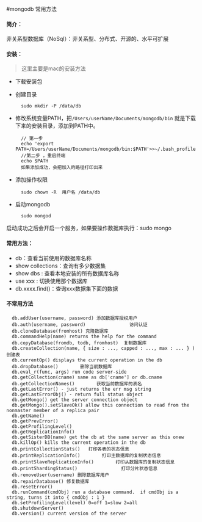 
#mongodb 常用方法

#### 简介：
非关系型数据库（NoSql）：非关系型、分布式、开源的、水平可扩展

#### 安装：
> 这里主要是mac的安装方法

* 下载安装包
* 创建目录
	
		sudo mkdir -P /data/db
* 修改系统变量PATH，把` /Users/userName/Documents/mongodb/bin `  就是下载下来的安装目录，添加到PATH中。
		
		// 第一步
		echo 'export PATH=/Users/userName/Documents/mongodb/bin:$PATH'>>~/.bash_profile 
		//第二步 ，重启终端
		echo $PATH
		如果添加成功，会把加入的路径打印出来

* 添加操作权限
		
		sudo chown -R  用户名 /data/db
		
* 启动mongodb 

		sudo mongod


启动成功之后会开启一个服务，如果要操作数据库执行：sudo mongo

#### 常用方法：

* db：查看当前使用的数据库名称
* show collections：查询有多少数据集
* show dbs : 查看本地安装的所有数据库名称
* use xxx : 切换使用那个数据库
* db.xxxx.find()：查询xxx数据集下面的数据

#### 不常用方法

      db.addUser(username, password) 添加数据库授权用户
      db.auth(username, password)                访问认证
      db.cloneDatabase(fromhost) 克隆数据库
      db.commandHelp(name) returns the help for the command
      db.copyDatabase(fromdb, todb, fromhost)  复制数据库
      db.createCollection(name, { size : ..., capped : ..., max : ... } ) 创建表
      db.currentOp() displays the current operation in the db
      db.dropDatabase()        删除当前数据库
      db.eval_r(func, args) run code server-side
      db.getCollection(cname) same as db['cname'] or db.cname
      db.getCollectionNames()        获取当前数据库的表名
      db.getLastError() - just returns the err msg string
      db.getLastErrorObj() - return full status object
      db.getMongo() get the server connection object
      db.getMongo().setSlaveOk() allow this connection to read from the nonmaster member of a replica pair
      db.getName()
      db.getPrevError()
      db.getProfilingLevel()
      db.getReplicationInfo()
      db.getSisterDB(name) get the db at the same server as this onew
      db.killOp() kills the current operation in the db
      db.printCollectionStats()   打印各表的状态信息
      db.printReplicationInfo()        打印主数据库的复制状态信息
      db.printSlaveReplicationInfo()        打印从数据库的复制状态信息
      db.printShardingStatus()                打印分片状态信息
      db.removeUser(username) 删除数据库用户
      db.repairDatabase() 修复数据库
      db.resetError()
      db.runCommand(cmdObj) run a database command.  if cmdObj is a string, turns it into { cmdObj : 1 }
      db.setProfilingLevel(level) 0=off 1=slow 2=all
      db.shutdownServer()
      db.version() current version of the server

